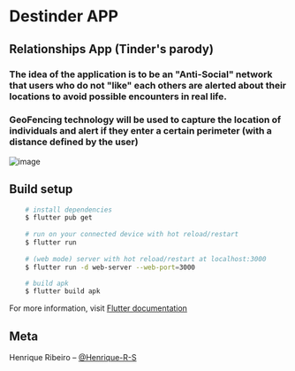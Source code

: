 # Destinder APP

## Relationships App (Tinder's parody)

### The idea of the application is to be an "Anti-Social" network that users who do not "like" each others are alerted about their locations to avoid possible encounters in real life.
### GeoFencing technology will be used to capture the location of individuals and alert if they enter a certain perimeter (with a distance defined by the user)

![image](https://user-images.githubusercontent.com/55239443/88482950-0315c580-cf3b-11ea-85ca-844d79978405.png)

## Build setup

```bash
	# install dependencies
	$ flutter pub get
	
	# run on your connected device with hot reload/restart
	$ flutter run
	
	# (web mode) server with hot reload/restart at localhost:3000
	$ flutter run -d web-server --web-port=3000

	# build apk
	$ flutter build apk
```
For more information, visit [Flutter documentation](https://flutter.dev/docs)

## Meta

Henrique Ribeiro – [@Henrique-R-S](https://github.com/Henrique-R-S/)
